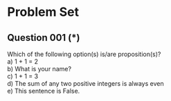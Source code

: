 # Problem Set 

## Question 001 (*)
Which of the following option(s) is/are proposition(s)?
<br /> a) 1 + 1 = 2
<br /> b) What is your name?
<br /> c) 1 + 1 = 3
<br /> d) The sum of any two positive integers is always even
<br /> e) This sentence is False.
